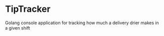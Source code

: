 # TipTracker
Golang console application for tracking how much a delivery drier makes in a given shift
